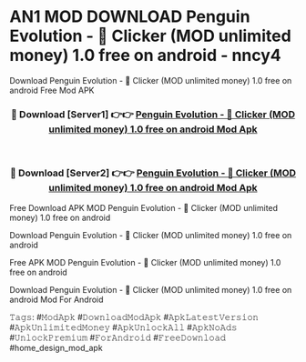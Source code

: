 # AN1 MOD DOWNLOAD Penguin Evolution - &#128039; Clicker (MOD unlimited money) 1.0 free on android - nncy4
Download Penguin Evolution - &#128039; Clicker (MOD unlimited money) 1.0 free on android Free Mod APK

<div align="center">
<h3>🔴 Download [Server1] 👉👉 <a href="https://apk-comot.site?title=Penguin_Evolution_-_&#128039;_Clicker_(MOD_unlimited_money)_1.0_free_on_android">Penguin Evolution - &#128039; Clicker (MOD unlimited money) 1.0 free on android Mod Apk</a></h3><br>

<h3>🔴 Download [Server2] 👉👉 <a href="https://apk-comot.site?title=Penguin_Evolution_-_&#128039;_Clicker_(MOD_unlimited_money)_1.0_free_on_android">Penguin Evolution - &#128039; Clicker (MOD unlimited money) 1.0 free on android Mod Apk</a></h3>
</div>


Free Download APK MOD Penguin Evolution - &#128039; Clicker (MOD unlimited money) 1.0 free on android

Download Penguin Evolution - &#128039; Clicker (MOD unlimited money) 1.0 free on android 

Free APK MOD Penguin Evolution - &#128039; Clicker (MOD unlimited money) 1.0 free on android 

Download Penguin Evolution - &#128039; Clicker (MOD unlimited money) 1.0 free on android Mod For Android

𝚃𝚊𝚐𝚜: #𝙼𝚘𝚍𝙰𝚙𝚔 #𝙳𝚘𝚠𝚗𝚕𝚘𝚊𝚍𝙼𝚘𝚍𝙰𝚙𝚔 #𝙰𝚙𝚔𝙻𝚊𝚝𝚎𝚜𝚝𝚅𝚎𝚛𝚜𝚒𝚘𝚗 #𝙰𝚙𝚔𝚄𝚗𝚕𝚒𝚖𝚒𝚝𝚎𝚍𝙼𝚘𝚗𝚎𝚢 #𝙰𝚙𝚔𝚄𝚗𝚕𝚘𝚌𝚔𝙰𝚕𝚕 #𝙰𝚙𝚔𝙽𝚘𝙰𝚍𝚜 #𝚄𝚗𝚕𝚘𝚌𝚔𝙿𝚛𝚎𝚖𝚒𝚞𝚖 #𝙵𝚘𝚛𝙰𝚗𝚍𝚛𝚘𝚒𝚍 #𝙵𝚛𝚎𝚎𝙳𝚘𝚠𝚗𝚕𝚘𝚊𝚍 #home_design_mod_apk